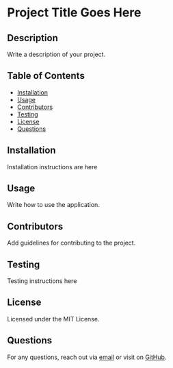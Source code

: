 # Project Title Goes Here
## Description
Write a description of your project.
## Table of Contents
* [Installation](#installation)
* [Usage](#usage)
* [Contributors](#contributors)
* [Testing](#testing)
* [License](#license)
* [Questions](#questions)
## Installation
Installation instructions are here
## Usage
Write how to use the application.
## Contributors
Add guidelines for contributing to the project.
## Testing
Testing instructions here
## License
Licensed under the MIT License.
## Questions
For any questions, reach out via [email](mailto:joannagprice@gmail.com) or visit on [GitHub](https://github.com/jo-price).